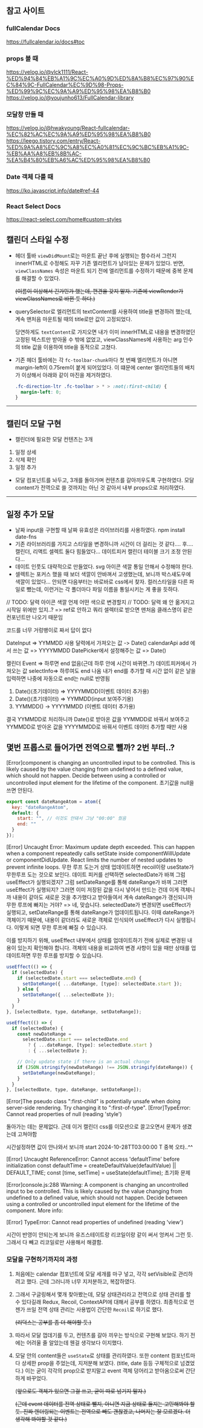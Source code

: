## 참고 사이트

### fullCalendar Docs

https://fullcalendar.io/docs#toc

### props 볼 때

https://velog.io/@vlck1111/React-%ED%94%84%EB%A1%9C%EC%A0%9D%ED%8A%B8%EC%97%90%EC%84%9C-FullCalendar%EC%9D%98-Props-%ED%99%9C%EC%9A%A9%ED%95%98%EA%B8%B0
https://velog.io/@youjunho613/FullCalendar-library

### 모달창 만들 때

https://velog.io/@hwakyoung/React-fullcalendar-%EC%82%AC%EC%9A%A9%ED%95%98%EA%B8%B0
https://leego.tistory.com/entry/React-%ED%9A%A8%EC%9C%A8%EC%A0%81%EC%9C%BC%EB%A1%9C-%EB%AA%A8%EB%8B%AC-%EA%B4%80%EB%A6%AC%ED%95%98%EA%B8%B0

### Date 객체 다룰 때

https://ko.javascript.info/date#ref-44

### React Select Docs

https://react-select.com/home#custom-styles

## 캘린더 스타일 수정

- 헤더 툴바 `viewDidMount`로는 마운트 끝난 후에 실행되는 함수라서 그런지 innerHTML로 수정해도 자꾸 기존 엘리먼트가 남아있는 문제가 있었다.
  반면, `viewClassNames` 속성은 마운트 되기 전에 엘리먼트를 수정하기 때문에 중복 문제를 해결할 수 있었다.

  ~~(이름이 이상해서 긴가민가 했는데, 편견을 갖지 말자. 기존에 viewRender가 viewClassNames로 바뀐 듯 하다.)~~

- querySelector로 엘리먼트의 textContent를 사용하여 title을 변경하려 했는데, 계속 맨처음 마운트될 때의 title로만 값이 고정되었다.

  당연하게도 `textContent`로 가지오면 내가 이미 innerHTML로 내용을 변경하였던 고정된 텍스트만 받아올 수 밖에 없었고, viewClassNames에 사용하는 arg 인수의 title 값을 이용하여 title을 동적으로 고쳤다.

- 기존 헤더 툴바에는 각 `fc-toolbar-chunk`마다 첫 번째 엘리먼트가 아니면 margin-left이 0.75rem이 붙게 되어있었다. 이 떄문에 center 엘리먼트들의 배치가 이상해서 아래와 같이 마진을 제거하였다.

  ```css
  .fc-direction-ltr .fc-toolbar > * > :not(:first-child) {
    margin-left: 0;
  }
  ```

---

## 캘린더 모달 구현

- 캘린더에 필요한 모달 컨텐츠는 3개

1. 일정 상세
2. 삭제 확인
3. 일정 추가

- 모달 컴포넌트를 놔두고, 3개를 돌아가며 컨텐츠를 갈아끼우도록 구현하였다. 모달 content가 전역으로 쓸 것까지는 아닌 것 같아서 내부 props으로 처리하였다.

---

## 일정 추가 모달

- 날짜 input을 구현할 때 날짜 유효성은 라이브러리를 사용하였다.
  npm install date-fns
- 기존 라이브러리를 가지고 스타일을 변경하니까 시간이 더 걸리는 것 같다.... 후....
  캘린더, 리액트 셀렉트 둘다 힘들었다...
  데이트피커 캘린더 테이블 크기 조정 안된다...
- 데이트 인풋도 대략적으로 만들었다. svg 아이콘 색깔 통일 안해서 수정해야 한다.
- 셀렉트는 포커스 했을 때 보더 색깔이 안바껴서 고생했는데, 보니까 박스섀도우에 색깔이 있었다...
  안되면 다음부터는 바로바로 css에서 찾자. 컬러스타일을 다른 파일로 뺐는데, 이런거는 각 폴더마다 파일 이름을 통일시키는 게 좋을 듯하다.

// TODO: 달력 아이콘 색깔 언제 어떤 색으로 변경할지
// TODO: 달력 왜 안 옮겨지고 시작일 위에만 있지..? => ref로 안하고 쿼리 셀렉터로 받으면 맨처음 클래스명이 같은 컨포넌트만 나오기 때문임

코드를 너무 거렁뱅이로 짜서 답이 없다

DateInput => YYMMDD 사용
달력에서 가져오는 값 -> Date()
calendarApi add 에서 쓰는 값 => YYYYMMDD
DatePicker에서 설정해주는 값 => Date()

캘린더 Event => 하루면 end 없음(근데 하루 안에 시간이 바뀌면..?)
데이트피커에서 가져오는 값 selectInfo=> 하루여도 end 나옴
내가 end를 추가할 때 시간 없이 같은 날을 입력하면 나중에 자동으로 end는 null로 반영됨

1. Date()(초기데이터) => YYYYMMDD(이벤트 데이터 추가용)
2. Date()(초기데이터) => YYMMDD(input 보여주기용)
3. YYMMDD() -> YYYYMMDD (이벤트 데이터 추가용)

결국 YYMMDD로 처리하니까 Date()로 받아온 값을 YYMMDD로 바꿔서 보여주고
YYMMDD로 받아온 값을 YYYYMMDD로 바꿔서 이벤트 데이터 추가할 때만 사용

## 몇번 프롭스로 들어가면 전역으로 뺼까? 2번 부터..?

[Error]component is changing an uncontrolled input to be controlled. This is likely caused by the value changing from undefined to a defined value, which should not happen. Decide between using a controlled or uncontrolled input element for the lifetime of the component.
초기값을 null을 쓰면 안된다.

```js
export const dateRangeAtom = atom({
  key: "dateRangeAtom",
  default: {
    start: "", // 이것도 안돼서 그냥 "00:00" 줬음
    end: ""
  }
});
```

[Error]
Uncaught Error: Maximum update depth exceeded. This can happen when a component repeatedly calls setState inside componentWillUpdate or componentDidUpdate. React limits the number of nested updates to prevent infinite loops.
무한 루프 도는거 상태 업데이트하면 recoil이랑 useState가 무한루프 도는 것으로 보인다.
데이트 피커를 선택하면 selectedDate가 바껴 그럼 useEffect가 실행되겠지? 그럼 setDateRange를 통해 dateRange가 바껴 그러면 useEffect가 실행되지? 그러면 이미 저장된 값을 다시 넣어서 만드는 건데 이게 객체니까 내용이 같아도 새로운 것을 추가했다고 받아들여서 계속 dateRange가 갱신되니까 무한 루프에 빠지는 거야?
=> 네, 맞습니다. selectedDate가 변경되면 useEffect가 실행되고, setDateRange를 통해 dateRange가 업데이트됩니다. 이때 dateRange가 객체이기 때문에, 내용이 같더라도 새로운 객체로 인식되어 useEffect가 다시 실행됩니다. 이렇게 되면 무한 루프에 빠질 수 있습니다.

이를 방지하기 위해, useEffect 내부에서 상태를 업데이트하기 전에 실제로 변경된 내용이 있는지 확인해야 합니다. 객체의 내용을 비교하여 변경 사항이 있을 때만 상태를 업데이트하면 무한 루프를 방지할 수 있습니다.

```jsx
useEffect(() => {
  if (selectedDate) {
    if (selectedDate.start === selectedDate.end) {
      setDateRange({ ...dateRange, [type]: selectedDate.start });
    } else {
      setDateRange({ ...selectedDate });
    }
  }
}, [selectedDate, type, dateRange, setDateRange]);
```

```jsx
useEffect(() => {
  if (selectedDate) {
    const newDateRange =
      selectedDate.start === selectedDate.end
        ? { ...dateRange, [type]: selectedDate.start }
        : { ...selectedDate };

    // Only update state if there is an actual change
    if (JSON.stringify(newDateRange) !== JSON.stringify(dateRange)) {
      setDateRange(newDateRange);
    }
  }
}, [selectedDate, type, dateRange, setDateRange]);
```

[Error]The pseudo class ":first-child" is potentially unsafe when doing server-side rendering. Try changing it to ":first-of-type".
[Error]TypeError: Cannot read properties of null (reading 'style')

돌아가는 데는 문제없다. 근데 이거 캘린더 css를 이모션으로 끌고오면서 문제가 생겼는데 고쳐야함

시간설정하면 값이 안나와서 보니까
start 2024-10-28TT03:00:00
T 중복 오타..^^

[Error] Uncaught ReferenceError: Cannot access 'defaultTime' before initialization
const defaultTime = createDefaultValue(defaultValue) || DEFAULT_TIME;
const [time, setTime] = useState(defaultTime);
초기화 문제

[Error]console.js:288 Warning: A component is changing an uncontrolled input to be controlled. This is likely caused by the value changing from undefined to a defined value, which should not happen. Decide between using a controlled or uncontrolled input element for the lifetime of the component. More info:

[Error] TypeError: Cannot read properties of undefined (reading 'view')

시간이 반영이 안되는게 보니까 유즈스테이트랑 리코일이랑 같이 써서 엉켜서 그런 듯. 그래서 다 빼고 리코일로만 사용해서 해결함.

### 모달을 구현하기까지의 과정

1. 처음에는 calendar 컴포넌트에 모달 세개를 마구 넣고, 각각 setVisible로 관리하려고 했다. 근데 그러니까 너무 지저분하고, 복잡하였다.

2. 그래서 구글링해서 몇개 찾아봤는데, 모달 상태관리라고 전역으로 상태 관리를 할 수 있다길래 Redux, Recoil, ContextAPI에 대해서 공부를 하였다. 최종적으로 언젠가 쓰일 전역 상태 관리는 사용법이 간단한 `Recoil`로 하기로 했다.

   ~~(리덕스는 공부를 좀 더 해야할 듯.)~~

3. 따라서 모달 껍데기를 두고, 컨텐츠를 갈아 끼우는 방식으로 구현해 보았다. 하기 전에는 어려울 줄 알았는데 웬걸 생각보다 이지했다.

4. 모달 안의 content들은 `useState`로 상태를 관리하였다. 또한 content 컴포넌트마다 상세한 prop을 주었는데, 지저분해 보였다. (title, date 등등 구체적으로 넘겼었다.) 이는 굳이 각각의 prop으로 받지말고 event 객체 덩어리고 받아옴으로써 간단하게 바꾸었다.

   (~~앞으로도 객체가 있으면 그걸 쓰고, 굳이 따로 넘기지 말자.)~~

   ~~(근데 event 데이터를 전역 상태로 뺄지, 아니면 지금 상태로 둘지는 고민해봐야 할 듯. 진짜 렌더링되는 이벤트는 전역으로 빼도 괜찮겠고, 나머지는 잘 모르겠다. 더 생각해 봐야할 것 같다.)~~
